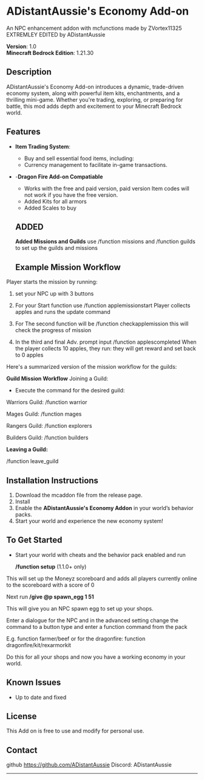 # ADistantAussie's Economy Add-on

An NPC enhancement addon with mcfunctions made by ZVortex11325 EXTREMLEY EDITED by ADistantAussie

**Version**: 1.0  
**Minecraft Bedrock Edition**: 1.21.30

## Description

ADistantAussie's Economy Add-on introduces a dynamic, trade-driven economy system, along with powerful item kits, enchantments, and a thrilling mini-game. Whether you're trading, exploring, or preparing for battle, this mod adds depth and excitement to your Minecraft Bedrock world.

## Features

- **Item Trading System**: 
  -  Buy and sell essential food items, including:
  - Currency management to facilitate in-game transactions.
  
- -**Dragon Fire Add-on Compatiable**
  - Works with the free and paid version, paid version Item codes will not work if you have the free version. 
  - Added Kits for all armors 
  - Added Scales to buy 
  

  ## ADDED

  **Added Missions and Guilds**
  use /function missions and /function guilds
  to set up the guilds and missions

  ## Example Mission Workflow
Player starts the mission by running:

1. set your NPC up with 3 buttons
  
2.  For your Start function use /function applemissionstart
Player collects apples and runs the update command

3. For The second function will be /function checkapplemission this will check the progress of mission
  
5. In the third and final Adv. prompt input /function applescompleted
When the player collects 10 apples, they run: they will get reward and set back to 0 apples


Here's a summarized version of the mission workflow for the guilds:

**Guild Mission Workflow**
Joining a Guild:

- Execute the command for the desired guild:

Warriors Guild: /function warrior

Mages Guild: /function mages

Rangers Guild: /function explorers

Builders Guild: /function builders

**Leaving a Guild:**

/function leave_guild



## Installation Instructions

1. Download the mcaddon file from the release page.
2. Install
3. Enable the **ADistantAussie's Economy Addon** in your world’s behavior packs.
4. Start your world and experience the new economy system!

## To Get Started
  - Start your world with cheats and the behavior pack enabled and run

       **/function setup** (1.1.0+ only)

This will set up the Moneyz scoreboard and adds all players currently online to the scoreboard with a score of 0

Next run **/give @p spawn_egg 1 51**

This will give you an NPC spawn egg to set up your shops.

Enter a dialogue for the NPC and in the advanced setting change the command to a button type and enter a function command from the pack

E.g. function farmer/beef or for the dragonfire: function dragonfire/kit/rexarmorkit

Do this for all your shops and now you have a working economy in your world.


## Known Issues

- Up to date and fixed

## License

This Add on is free to use and modify for personal use.

## Contact

github
https://github.com/ADistantAussie
Discord: ADistantAussie

---

